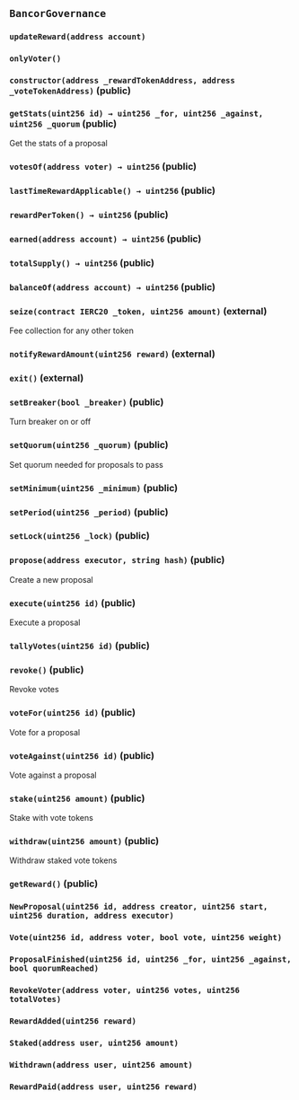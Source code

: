 ## `BancorGovernance`





### `updateReward(address account)`





### `onlyVoter()`






### `constructor(address _rewardTokenAddress, address _voteTokenAddress)` (public)





### `getStats(uint256 id) → uint256 _for, uint256 _against, uint256 _quorum` (public)



Get the stats of a proposal


### `votesOf(address voter) → uint256` (public)





### `lastTimeRewardApplicable() → uint256` (public)





### `rewardPerToken() → uint256` (public)





### `earned(address account) → uint256` (public)





### `totalSupply() → uint256` (public)





### `balanceOf(address account) → uint256` (public)





### `seize(contract IERC20 _token, uint256 amount)` (external)



Fee collection for any other token


### `notifyRewardAmount(uint256 reward)` (external)





### `exit()` (external)





### `setBreaker(bool _breaker)` (public)



Turn breaker on or off


### `setQuorum(uint256 _quorum)` (public)



Set quorum needed for proposals to pass


### `setMinimum(uint256 _minimum)` (public)





### `setPeriod(uint256 _period)` (public)





### `setLock(uint256 _lock)` (public)





### `propose(address executor, string hash)` (public)



Create a new proposal


### `execute(uint256 id)` (public)



Execute a proposal


### `tallyVotes(uint256 id)` (public)





### `revoke()` (public)



Revoke votes

### `voteFor(uint256 id)` (public)



Vote for a proposal


### `voteAgainst(uint256 id)` (public)



Vote against a proposal


### `stake(uint256 amount)` (public)



Stake with vote tokens


### `withdraw(uint256 amount)` (public)



Withdraw staked vote tokens


### `getReward()` (public)






### `NewProposal(uint256 id, address creator, uint256 start, uint256 duration, address executor)`





### `Vote(uint256 id, address voter, bool vote, uint256 weight)`





### `ProposalFinished(uint256 id, uint256 _for, uint256 _against, bool quorumReached)`





### `RevokeVoter(address voter, uint256 votes, uint256 totalVotes)`





### `RewardAdded(uint256 reward)`





### `Staked(address user, uint256 amount)`





### `Withdrawn(address user, uint256 amount)`





### `RewardPaid(address user, uint256 reward)`





